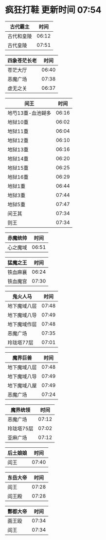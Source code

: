 # 疯狂打鞋 更新时间 07:54

| 古代霸主   | 时间    |
|--------|-------|
| 古代和皇陵 | 06:12 |
| 古代皇陵 | 07:51 |

| 四象苍茫长老   | 时间    |
|--------|-------|
| 苍茫大厅 | 06:40 |
| 恶魔广场 | 07:38 |
| 虚无之关 | 06:37 |

| 间王   | 时间    |
|--------|-------|
| 地芍13重-血池蝴多 | 06:16 |
| 地狱10重 | 06:02 |
| 地狱11重 | 06:04 |
| 地狱12重 | 06:10 |
| 地狱13重 | 06:16 |
| 地狱14重 | 06:20 |
| 地狱15重 | 06:25 |
| 地狱16重 | 06:29 |
| 地狱1重 | 06:44 |
| 地狱3重 | 07:44 |
| 地狱5重 | 07:47 |
| 间王其 | 07:34 |
| 则王 | 07:34 |

| 赤魔统帅   | 时间    |
|--------|-------|
| 心之魔域 | 06:51 |

| 猛魔之王   | 时间    |
|--------|-------|
| 铁血麻襄 | 06:24 |
| 铁血魔宫 | 07:30 |

| 鬼火人马   | 时间    |
|--------|-------|
| 地下魔域八层 | 07:48 |
| 地下魔域八导 | 07:49 |
| 地下魔域作层 | 07:48 |
| 恶魔广场 | 07:35 |
| 玲珑塔77层 | 07:01 |

| 魔界巨兽   | 时间    |
|--------|-------|
| 地下魔域八层 | 07:48 |
| 地下魔域八导 | 07:49 |
| 地下魔域八屋 | 07:49 |
| 恶魔广场 | 07:24 |

| 魔界统领   | 时间    |
|--------|-------|
| 恶魔广场 | 07:12 |
| 玲珑塔75层 | 07:02 |
| 亚麻广场 | 07:12 |

| 后土娘娘   | 时间    |
|--------|-------|
| 阎王 | 07:40 |

| 东岳大帝   | 时间    |
|--------|-------|
| 阎王 | 07:28 |
| 阎王殿 | 07:28 |

| 酆都大帝   | 时间    |
|--------|-------|
| 画王殴 | 07:34 |
| 阎王 | 07:34 |